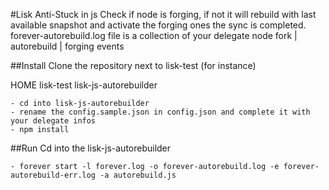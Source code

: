 #Lisk Anti-Stuck in js
Check if node is forging, if not it will rebuild with last available snapshot and activate the forging ones the sync is completed.
forever-autorebuild.log file is a collection of your delegate node fork | autorebuild | forging events

##Install
Clone the repository next to lisk-test (for instance)

HOME
    lisk-test
    lisk-js-autorebuilder

    - cd into lisk-js-autorebuilder
    - rename the config.sample.json in config.json and complete it with your delegate infos
    - npm install

##Run
Cd into the lisk-js-autorebuilder

    - forever start -l forever.log -o forever-autorebuild.log -e forever-autorebuild-err.log -a autorebuild.js
